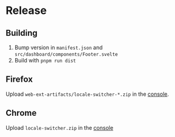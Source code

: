 # Release

## Building

1. Bump version in `manifest.json` and `src/dashboard/components/Footer.svelte`
2. Build with `pnpm run dist`

## Firefox

Upload `web-ext-artifacts/locale-switcher-*.zip` in the [console](https://addons.mozilla.org/de/developers/).

## Chrome

Upload `locale-switcher.zip` in the [console](https://chrome.google.com/webstore/devconsole/)
